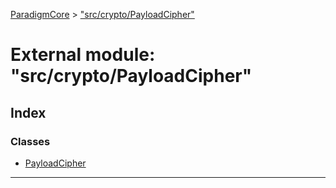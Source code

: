 [ParadigmCore](../README.md) > ["src/crypto/PayloadCipher"](../modules/_src_crypto_payloadcipher_.md)

# External module: "src/crypto/PayloadCipher"

## Index

### Classes

* [PayloadCipher](../classes/_src_crypto_payloadcipher_.payloadcipher.md)

---

